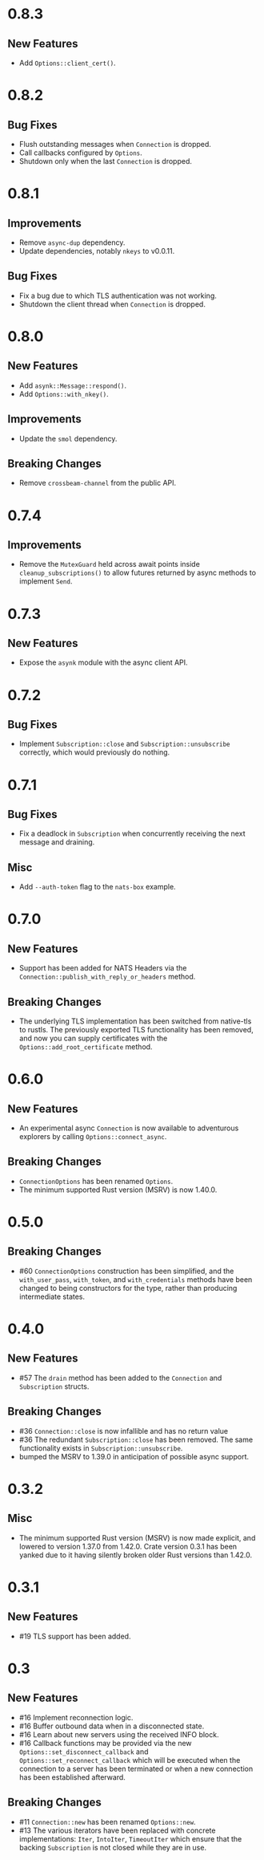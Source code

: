 # 0.8.3

## New Features

- Add `Options::client_cert()`.

# 0.8.2

## Bug Fixes

- Flush outstanding messages when `Connection` is dropped.
- Call callbacks configured by `Options`.
- Shutdown only when the last `Connection` is dropped.

# 0.8.1

## Improvements

- Remove `async-dup` dependency.
- Update dependencies, notably `nkeys` to v0.0.11.

## Bug Fixes

- Fix a bug due to which TLS authentication was not
  working.
- Shutdown the client thread when `Connection` is dropped.

# 0.8.0

## New Features

- Add `asynk::Message::respond()`.
- Add `Options::with_nkey()`.

## Improvements

- Update the `smol` dependency.

## Breaking Changes

- Remove `crossbeam-channel` from the public API.

# 0.7.4

## Improvements

* Remove the `MutexGuard` held across await points
  inside `cleanup_subscriptions()` to allow futures
  returned by async methods to implement `Send`.

# 0.7.3

## New Features

* Expose the `asynk` module with the async client API.

# 0.7.2

## Bug Fixes

* Implement `Subscription::close` and
  `Subscription::unsubscribe` correctly, which would
  previously do nothing.

# 0.7.1

## Bug Fixes

* Fix a deadlock in `Subscription` when concurrently
  receiving the next message and draining.

## Misc

* Add `--auth-token` flag to the `nats-box` example.

# 0.7.0

## New Features

* Support has been added for NATS Headers
  via the `Connection::publish_with_reply_or_headers`
  method.

## Breaking Changes

* The underlying TLS implementation has been switched
  from native-tls to rustls. The previously exported
  TLS functionality has been removed, and now you can
  supply certificates with the
  `Options::add_root_certificate` method.

# 0.6.0

## New Features

* An experimental async `Connection` is now available
  to adventurous explorers by calling
  `Options::connect_async`.

## Breaking Changes

* `ConnectionOptions` has been renamed `Options`.
* The minimum supported Rust version (MSRV) is now
  1.40.0.

# 0.5.0

## Breaking Changes

* #60 `ConnectionOptions` construction has been simplified,
  and the `with_user_pass`, `with_token`, and
  `with_credentials` methods have been changed to being
  constructors for the type, rather than producing
  intermediate states.

# 0.4.0

## New Features

* #57 The `drain` method has been added to the
  `Connection` and `Subscription` structs.

## Breaking Changes

* #36 `Connection::close` is now infallible and has no
  return value
* #36 The redundant `Subscription::close` has been
  removed. The same functionality exists in
  `Subscription::unsubscribe`.
* bumped the MSRV to 1.39.0 in anticipation of possible
  async support.

# 0.3.2

## Misc

* The minimum supported Rust version (MSRV) is now
  made explicit, and lowered to version 1.37.0 from
  1.42.0. Crate version 0.3.1 has been yanked due to
  it having silently broken older Rust versions than
  1.42.0.

# 0.3.1

## New Features

* #19 TLS support has been added.

# 0.3

## New Features

* #16 Implement reconnection logic.
* #16 Buffer outbound data when in a disconnected state.
* #16 Learn about new servers using the received INFO block.
* #16 Callback functions may be provided via the new
  `Options::set_disconnect_callback` and
  `Options::set_reconnect_callback` which will be executed
  when the connection to a server has been terminated
  or when a new connection has been established afterward.

## Breaking Changes

* #11 `Connection::new` has been renamed `Options::new`.
* #13 The various iterators have been replaced with concrete
  implementations: `Iter`, `IntoIter`, `TimeoutIter` which
  ensure that the backing `Subscription` is not closed
  while they are in use.
